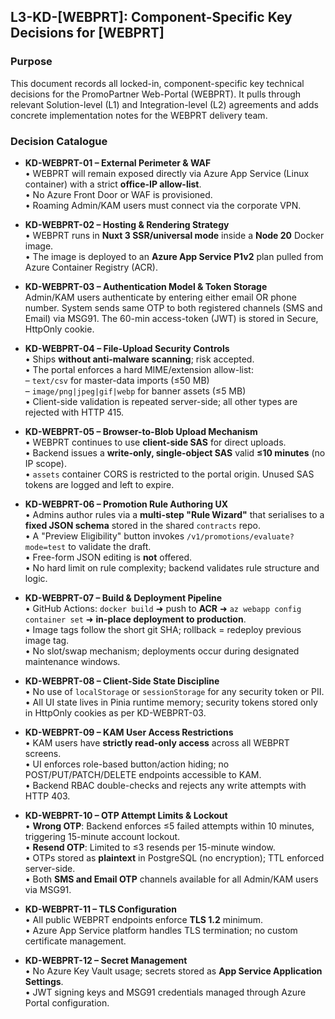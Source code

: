 
## L3-KD-[WEBPRT]: Component-Specific Key Decisions for [WEBPRT]

### Purpose  
This document records all locked-in, component-specific key technical decisions for the PromoPartner Web-Portal (WEBPRT). It pulls through relevant Solution-level (L1) and Integration-level (L2) agreements and adds concrete implementation notes for the WEBPRT delivery team.

### Decision Catalogue  

- **KD-WEBPRT-01 – External Perimeter & WAF**  
  • WEBPRT will remain exposed directly via Azure App Service (Linux container) with a strict **office-IP allow-list**.  
  • No Azure Front Door or WAF is provisioned.  
  • Roaming Admin/KAM users must connect via the corporate VPN.  

- **KD-WEBPRT-02 – Hosting & Rendering Strategy**  
  • WEBPRT runs in **Nuxt 3 SSR/universal mode** inside a **Node 20** Docker image.  
  • The image is deployed to an **Azure App Service P1v2** plan pulled from Azure Container Registry (ACR).  

- **KD-WEBPRT-03 – Authentication Model & Token Storage**  
Admin/KAM users authenticate by entering either email OR phone number. System sends same OTP to both registered channels (SMS and Email) via MSG91. The 60-min access-token (JWT) is stored in Secure, HttpOnly cookie. 

- **KD-WEBPRT-04 – File-Upload Security Controls**  
  • Ships **without anti-malware scanning**; risk accepted.  
  • The portal enforces a hard MIME/extension allow-list:  
    – `text/csv` for master-data imports (≤50 MB)  
    – `image/png|jpeg|gif|webp` for banner assets (≤5 MB)  
  • Client-side validation is repeated server-side; all other types are rejected with HTTP 415.  

- **KD-WEBPRT-05 – Browser-to-Blob Upload Mechanism**  
  • WEBPRT continues to use **client-side SAS** for direct uploads.  
  • Backend issues a **write-only, single-object SAS** valid **≤10 minutes** (no IP scope).  
  • `assets` container CORS is restricted to the portal origin. Unused SAS tokens are logged and left to expire.  

- **KD-WEBPRT-06 – Promotion Rule Authoring UX**  
  • Admins author rules via a **multi-step "Rule Wizard"** that serialises to a **fixed JSON schema** stored in the shared `contracts` repo.  
  • A "Preview Eligibility" button invokes `/v1/promotions/evaluate?mode=test` to validate the draft.  
  • Free-form JSON editing is **not** offered.  
  • No hard limit on rule complexity; backend validates rule structure and logic.  

- **KD-WEBPRT-07 – Build & Deployment Pipeline**  
  • GitHub Actions: `docker build` ➜ push to **ACR** ➜ `az webapp config container set` ➜ **in-place deployment to production**.  
  • Image tags follow the short git SHA; rollback = redeploy previous image tag.  
  • No slot/swap mechanism; deployments occur during designated maintenance windows.  

- **KD-WEBPRT-08 – Client-Side State Discipline**  
  • No use of `localStorage` or `sessionStorage` for any security token or PII.  
  • All UI state lives in Pinia runtime memory; security tokens stored only in HttpOnly cookies as per KD-WEBPRT-03.  

- **KD-WEBPRT-09 – KAM User Access Restrictions**  
  • KAM users have **strictly read-only access** across all WEBPRT screens.  
  • UI enforces role-based button/action hiding; no POST/PUT/PATCH/DELETE endpoints accessible to KAM.  
  • Backend RBAC double-checks and rejects any write attempts with HTTP 403.  

- **KD-WEBPRT-10 – OTP Attempt Limits & Lockout**  
  • **Wrong OTP**: Backend enforces ≤5 failed attempts within 10 minutes, triggering 15-minute account lockout.  
  • **Resend OTP**: Limited to ≤3 resends per 15-minute window.  
  • OTPs stored as **plaintext** in PostgreSQL (no encryption); TTL enforced server-side.  
  • Both **SMS and Email OTP** channels available for all Admin/KAM users via MSG91.  

- **KD-WEBPRT-11 – TLS Configuration**  
  • All public WEBPRT endpoints enforce **TLS 1.2** minimum.  
  • Azure App Service platform handles TLS termination; no custom certificate management.  

- **KD-WEBPRT-12 – Secret Management**  
  • No Azure Key Vault usage; secrets stored as **App Service Application Settings**.  
  • JWT signing keys and MSG91 credentials managed through Azure Portal configuration.  
